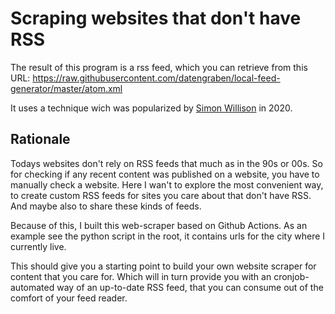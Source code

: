 # Scraping websites that don't have RSS

The result of this program is a rss feed, which you can retrieve from this URL: https://raw.githubusercontent.com/datengraben/local-feed-generator/master/atom.xml

It uses a technique wich was popularized by [Simon Willison](https://simonwillison.net/2020/Oct/9/git-scraping/) in 2020.

## Rationale

Todays websites don't rely on RSS feeds that much as in the 90s or 00s.
So for checking if any recent content was published on a website, you have 
to manually check a website. Here I wan't to explore the most convenient way,
to create custom RSS feeds for sites you care about that don't have RSS.
And maybe also to share these kinds of feeds.

Because of this, I built this web-scraper based on Github Actions. 
As an example see the python script in the root, it contains urls for the city 
where I currently live.

This should give you a starting point to build your own website scraper for content that you care for.
Which will in turn provide you with an cronjob-automated way of an up-to-date RSS feed, that you can 
consume out of the comfort of your feed reader.
